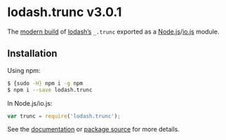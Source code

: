 # lodash.trunc v3.0.1

The [modern build](https://github.com/lodash/lodash/wiki/Build-Differences) of [lodash’s](https://lodash.com/) `_.trunc` exported as a [Node.js](http://nodejs.org/)/[io.js](https://iojs.org/) module.

## Installation

Using npm:

```bash
$ {sudo -H} npm i -g npm
$ npm i --save lodash.trunc
```

In Node.js/io.js:

```js
var trunc = require('lodash.trunc');
```

See the [documentation](https://lodash.com/docs#trunc) or [package source](https://github.com/lodash/lodash/blob/3.0.1-npm-packages/lodash.trunc) for more details.
